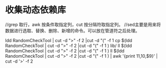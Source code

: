 # 收集动态依赖库
//grep 取行，awk 按条件取指定列，cut 按分隔符取指定列。
//sed主要是用来将数据进行选取、替换、删除、新增的命令。可以放在管道符之后处理。

ldd RandomCheckTool | cut -d ">" -f 2 |cut -d "(" -f 1
cp $(ldd RandomCheckTool | cut -d ">" -f 2 |cut -d "(" -f 1 ) lib/
ll $(ldd RandomCheckTool | cut -d ">" -f 2 |cut -d "(" -f 1 )
ll $(ldd RandomCheckTool | cut -d ">" -f 2 |cut -d "(" -f 1 ) | awk '{print $11,$10,$9}' | cut -d '>' -f 2
